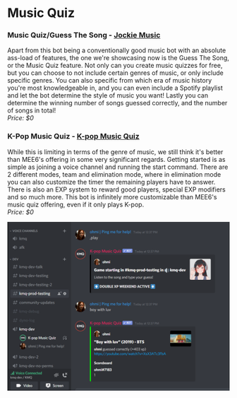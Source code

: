# Music Quiz

### Music Quiz/Guess The Song - [Jockie Music](https://www.jockiemusic.com/commands?category=game)

Apart from this bot being a conventionally good music bot with an absolute ass-load of features, the one we're showcasing now is the Guess The Song, or the Music Quiz feature. Not only can you create music quizzes for free, but you can choose to not include certain genres of music, or only include specific genres. You can also specific from which era of music history you're most knowledgeable in, and you can even include a Spotify playlist and let the bot determine the style of music you want! Lastly you can determine the winning number of songs guessed correctly, and the number of songs in total! \
_Price: $0_

### K-Pop Music Quiz - [K-pop Music Quiz](https://top.gg/bot/508759831755096074)

While this is limiting in terms of the genre of music, we still think it's better than MEE6's offering in some very significant regards. Getting started is as simple as joining a voice channel and running the start command. There are 2 different modes, team and elimination mode, where in elimination mode you can also customize the timer the remaining players have to answer. There is also an EXP system to reward good players, special EXP modifiers and so much more. This bot is infinitely more customizable than MEE6's music quiz offering, even if it only plays K-pop.\
_Price: $0_

![Music Quiz K-Pop Music Quiz](<../.gitbook/assets/image (7).png>)
